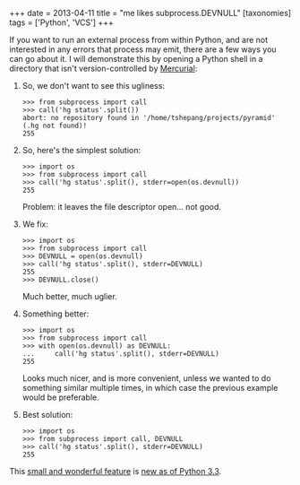 +++
date = 2013-04-11
title = "me likes subprocess.DEVNULL"
[taxonomies]
tags = ['Python', 'VCS']
+++

If you want to run an external process from within Python, and are not
interested in any errors that process may emit, there are a few ways you
can go about it. I will demonstrate this by opening a Python shell in a
directory that isn't version-controlled by [Mercurial][]:

1.  So, we don't want to see this ugliness:

    ```
    >>> from subprocess import call
    >>> call('hg status'.split())
    abort: no repository found in '/home/tshepang/projects/pyramid' (.hg not found)!
    255
    ```

2.  So, here's the simplest solution:

    ```
    >>> import os
    >>> from subprocess import call
    >>> call('hg status'.split(), stderr=open(os.devnull))
    255
    ```

    Problem: it leaves the file descriptor open... not good.

3.  We fix:

    ```
    >>> import os
    >>> from subprocess import call
    >>> DEVNULL = open(os.devnull)
    >>> call('hg status'.split(), stderr=DEVNULL)
    255
    >>> DEVNULL.close()
    ```

    Much better, much uglier.

4.  Something better:

    ```
    >>> import os
    >>> from subprocess import call
    >>> with open(os.devnull) as DEVNULL:
    ...     call('hg status'.split(), stderr=DEVNULL)
    255
    ```

    Looks much nicer, and is more convenient, unless we wanted to do
    something similar multiple times, in which case the previous example
    would be preferable.

5.  Best solution:

    ```
    >>> import os
    >>> from subprocess import call, DEVNULL
    >>> call('hg status'.split(), stderr=DEVNULL)
    255
    ```

This [small and wonderful feature] is [new as of Python 3.3].

  [Mercurial]: http://mercurial.selenic.com
  [small and wonderful feature]: http://hg.python.org/cpython/rev/eaf93e156dff
  [new as of Python 3.3]: http://docs.python.org/3/whatsnew/3.3.html#subprocess
